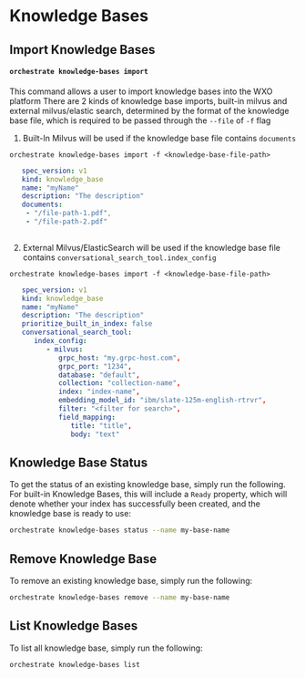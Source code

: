 # Knowledge Bases

## Import Knowledge Bases
#### `orchestrate knowledge-bases import`
This command allows a user to import knowledge bases into the WXO platform
There are 2 kinds of knowledge base imports, built-in milvus and external milvus/elastic search, determined by the format of the knowledge base file, which is required to be passed through the `--file` of `-f` flag

  1. Built-In Milvus will be used if the knowledge base file contains `documents`

   `orchestrate knowledge-bases import -f <knowledge-base-file-path>`
   ```yaml
      spec_version: v1
      kind: knowledge_base 
      name: "myName"
      description: "The description"
      documents:
       - "/file-path-1.pdf",
       - "/file-path-2.pdf"
        
   ```

  2. External Milvus/ElasticSearch will be used if the knowledge base file contains `conversational_search_tool.index_config`

   `orchestrate knowledge-bases import -f <knowledge-base-file-path>`
   ```yaml
      spec_version: v1
      kind: knowledge_base 
      name: "myName"
      description: "The description"
      prioritize_built_in_index: false
      conversational_search_tool:
         index_config:
            - milvus:
               grpc_host: "my.grpc-host.com",
               grpc_port: "1234",
               database: "default",
               collection: "collection-name",
               index: "index-name",
               embedding_model_id: "ibm/slate-125m-english-rtrvr",
               filter: "<filter for search>",
               field_mapping:
                  title: "title",
                  body: "text"
   ```

## Knowledge Base Status
To get the status of an existing knowledge base, simply run the following. For built-in Knowledge Bases, this will include a `Ready` property, which will denote whether your index has successfully been created, and the knowledge base is ready to use: 
```bash
orchestrate knowledge-bases status --name my-base-name
``` 

## Remove Knowledge Base
To remove an existing knowledge base, simply run the following: 
```bash
orchestrate knowledge-bases remove --name my-base-name
```

## List Knowledge Bases
To list all knowledge base, simply run the following: 
```bash
orchestrate knowledge-bases list
```
